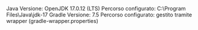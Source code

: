 Java Versione: OpenJDK 17.0.12 (LTS)
Percorso configurato: C:\Program Files\Java\jdk-17
Gradle Versione: 7.5
Percorso configurato: gestito tramite wrapper (gradle-wrapper.properties)
